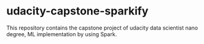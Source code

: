 # udacity-capstone-sparkify
This repository contains the capstone project of udacity data scientist nano degree,  ML implementation by using Spark.

